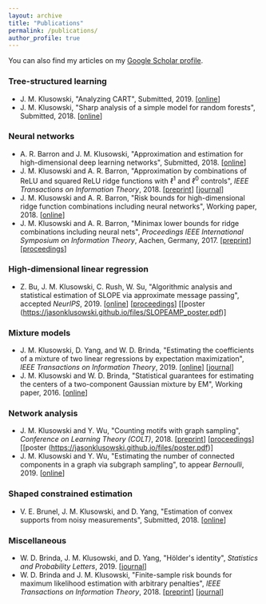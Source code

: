 ```yaml
---
layout: archive
title: "Publications"
permalink: /publications/
author_profile: true
---
```


You can also find my articles on my [Google Scholar profile](https://scholar.google.com/citations?user=4HkhCjsAAAAJ&hl=en).

### Tree-structured learning

* J. M. Klusowski, "Analyzing CART", Submitted, 2019. [[online](https://arxiv.org/pdf/1906.10086.pdf)]
* J. M. Klusowski, "Sharp analysis of a simple model for random forests", Submitted, 2018. [[online](https://arxiv.org/pdf/1805.02587.pdf)]

### Neural networks

* A. R. Barron and J. M. Klusowski, "Approximation and estimation for high-dimensional deep learning networks", Submitted, 2018. [[online](https://arxiv.org/pdf/1809.03090.pdf)]
* J. M. Klusowski and A. R. Barron, "Approximation by combinations of ReLU and squared ReLU ridge functions with $\ell^1$ and $\ell^0$ controls", _IEEE Transactions on Information Theory_, 2018. [[preprint](https://arxiv.org/pdf/1607.07819.pdf)] [[journal](https://ieeexplore.ieee.org/document/8485650)]
* J. M. Klusowski and A. R. Barron, "Risk bounds for high-dimensional ridge function combinations including neural networks", Working paper, 2018. [[online](https://arxiv.org/pdf/1607.01434.pdf)]
* J. M. Klusowski and A. R. Barron, "Minimax lower bounds for ridge combinations including neural nets", _Proceedings IEEE International Symposium on Information Theory_, Aachen, Germany, 2017. [[preprint](https://arxiv.org/pdf/1702.02828.pdf)] [[proceedings](http://ieeexplore.ieee.org/document/8006754/)]

### High-dimensional linear regression

* Z. Bu, J. M. Klusowski, C. Rush, W. Su, "Algorithmic analysis and statistical estimation of SLOPE via approximate message passing", accepted _NeurIPS_, 2019. [[online](https://arxiv.org/pdf/1907.07502.pdf)] [[proceedings](http://papers.neurips.cc/paper/9134-algorithmic-analysis-and-statistical-estimation-of-slope-via-approximate-message-passing)] [[poster (https://jasonklusowski.github.io/files/SLOPEAMP_poster.pdf)]

### Mixture models

* J. M. Klusowski, D. Yang, and W. D. Brinda, "Estimating the coefficients of a mixture of two linear regressions by expectation maximization", _IEEE Transactions on Information Theory_, 2019. [[online](https://arxiv.org/pdf/1704.08231.pdf)] [[journal](https://ieeexplore.ieee.org/document/8606170)]
* J. M. Klusowski and W. D. Brinda, "Statistical guarantees for estimating the centers of a two-component Gaussian mixture by EM", Working paper, 2016. [[online](http://arxiv.org/pdf/1608.02280.pdf)]

### Network analysis

* J. M. Klusowski and Y. Wu, "Counting motifs with graph sampling", _Conference on Learning Theory (COLT)_, 2018. [[preprint](https://arxiv.org/pdf/1802.07773.pdf)] [[proceedings](http://proceedings.mlr.press/v75/klusowski18a/klusowski18a.pdf)] [[poster (https://jasonklusowski.github.io/files/poster.pdf)]
* J. M. Klusowski and Y. Wu, "Estimating the number of connected components in a graph via subgraph sampling", to appear _Bernoulli_, 2019. [[online](https://arxiv.org/pdf/1801.04339.pdf)]

### Shaped constrained estimation

* V. E. Brunel, J. M. Klusowski, and D. Yang, "Estimation of convex supports from noisy measurements", Submitted, 2018. [[online](https://arxiv.org/pdf/1804.09879.pdf)]

### Miscellaneous

* W. D. Brinda, J. M. Klusowski, and D. Yang, "Hölder's identity", _Statistics and Probability Letters_, 2019. [[journal](https://www.sciencedirect.com/science/article/pii/S0167715219300148)]
* W. D. Brinda and J. M. Klusowski, "Finite-sample risk bounds for maximum likelihood estimation with arbitrary penalties", _IEEE Transactions on Information Theory_, 2018. [[preprint](https://arxiv.org/pdf/1712.10087.pdf)] [[journal](http://ieeexplore.ieee.org/document/8245843/)]
